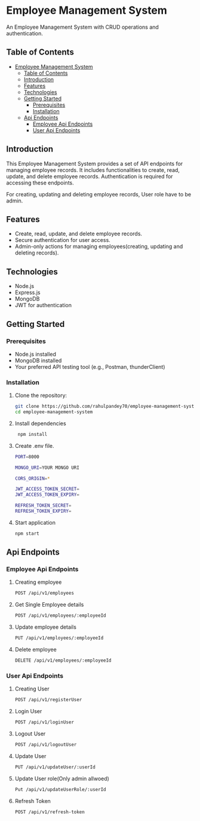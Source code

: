 # Employee Management System

An Employee Management System with CRUD operations and authentication.

## Table of Contents

- [Employee Management System](#employee-management-system)
  - [Table of Contents](#table-of-contents)
  - [Introduction](#introduction)
  - [Features](#features)
  - [Technologies](#technologies)
  - [Getting Started](#getting-started)
    - [Prerequisites](#prerequisites)
    - [Installation](#installation)
  - [Api Endpoints](#api-endpoints)
    - [Employee Api Endpoints](#employee-api-endpoints)
    - [User Api Endpoints](#user-api-endpoints)

## Introduction

This Employee Management System provides a set of API endpoints for managing employee records. It includes functionalities to create, read, update, and delete employee records. Authentication is required for accessing these endpoints.

For creating, updating and deleting employee records, User role have to be admin.

## Features

- Create, read, update, and delete employee records.
- Secure authentication for user access.
- Admin-only actions for managing employees(creating, updating and deleting records).

## Technologies

- Node.js
- Express.js
- MongoDB
- JWT for authentication

## Getting Started

### Prerequisites

- Node.js installed
- MongoDB installed
- Your preferred API testing tool (e.g., Postman, thunderClient)

### Installation

1. Clone the repository:

   ```bash
   git clone https://github.com/rahulpandey70/employee-management-system.git
   cd employee-management-system
    ```

2. Install dependencies

   ```bash
    npm install
   ```

3. Create .env file.

    ```bash
    PORT=8000

    MONGO_URI=YOUR MONGO URI

    CORS_ORIGIN=*

    JWT_ACCESS_TOKEN_SECRET=
    JWT_ACCESS_TOKEN_EXPIRY=

    REFRESH_TOKEN_SECRET=
    REFRESH_TOKEN_EXPIRY=
    ```

4. Start application

    ```bash
    npm start
    ```

## Api Endpoints

### Employee Api Endpoints

1. Creating employee

    ```bash
    POST /api/v1/employees
    ```

2. Get Single Employee details

    ```bash
    POST /api/v1/employees/:employeeId
    ```

3. Update employee details

    ```bash
    PUT /api/v1/employees/:employeeId
    ```

4. Delete employee

    ```bash
    DELETE /api/v1/employees/:employeeId
    ```

### User Api Endpoints

1. Creating User

    ```bash
    POST /api/v1/registerUser
    ```

2. Login User

    ```bash
    POST /api/v1/loginUser
    ```

3. Logout User

    ```bash
    POST /api/v1/logoutUser
    ```

4. Update User

    ```bash
    PUT /api/v1/updateUser/:userId
    ```

5. Update User role(Only admin allwoed)

    ```bash
    Put /api/v1/updateUserRole/:userId
    ```

6. Refresh Token

    ```bash
    POST /api/v1/refresh-token
    ```
